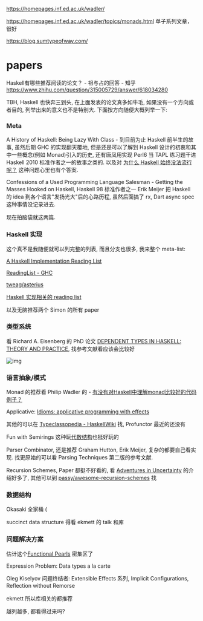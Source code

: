 


https://homepages.inf.ed.ac.uk/wadler/

https://homepages.inf.ed.ac.uk/wadler/topics/monads.html 单子系列文章，很好

https://blog.sumtypeofway.com/









# papers




Haskell有哪些推荐阅读的论文？ - 祖与占的回答 - 知乎
https://www.zhihu.com/question/315005729/answer/618034280

























TBH, Haskell 也快奔三到头, 在上面发表的论文真多如牛毛, 如果没有一个方向或者目的, 列举出来的意义也不是特别大. 下面按方向随便大概列举一下:

### Meta

A History of Haskell: Being Lazy With Class - 到目前为止 Haskell 前半生的故事, 虽然后期 GHC 的实现翻天覆地, 但是还是可以了解到 Haskell 设计的初衷和其中一些概念(例如 Monad)引入的历史, 还有唐凤用实现 Perl6 当 TAPL 练习题干进 Haskell 2010 标准作者之一的故事之类的. 以及对 [为什么 Haskell 始终没法流行呢？](https://www.zhihu.com/question/39115733/answer/79902920) 这种问题心里也有个答案.

Confessions of a Used Programming Language Salesman - Getting the Masses Hooked on Haskell, Haskell 98 标准作者之一 Erik Meijer 把 Haskell 的 idea 到各个语言"发扬光大"后的心路历程, 虽然后面搞了 rx, Dart async spec 这种事情没记录进去.

现在拍脑袋就这两篇.

### Haskell 实现

这个真不是我随便就可以列完整的列表, 而且分支也很多, 我来整个 meta-list:

[A Haskell Implementation Reading List](https://link.zhihu.com/?target=http%3A//www.stephendiehl.com/posts/essential_compilers.html)

[ReadingList - GHC](https://link.zhihu.com/?target=https%3A//ghc.haskell.org/trac/ghc/wiki/ReadingList)

[tweag/asterius](https://link.zhihu.com/?target=https%3A//github.com/tweag/asterius/blob/master/docs/readings.md)

[Haskell 实现相关的 reading list](https://link.zhihu.com/?target=https%3A//archive.fo/RglyT)

以及无脑推荐两个 Simon 的所有 paper

### 类型系统

看 Richard A. Eisenberg 的 PhD 论文 [DEPENDENT TYPES IN HASKELL: THEORY AND PRACTICE](https://link.zhihu.com/?target=https%3A//cs.brynmawr.edu/~rae/papers/2016/thesis/eisenberg-thesis.pdf), 找参考文献看应该会比较好







![img](https://pic1.zhimg.com/80/v2-2708383f66ce9c96c074112a3f5e4c16_720w.jpg?source=1940ef5c)

### 语言抽象/模式

Monad 的推荐看 Philip Wadler 的 - [有没有对Haskell中理解monad比较好的代码例子？](https://www.zhihu.com/question/64207539/answer/217887930)

Applicative: [Idioms: applicative programming with effects](https://link.zhihu.com/?target=http%3A//strictlypositive.org/Idiom.pdf)

其他的可以在 [Typeclassopedia - HaskellWiki](https://link.zhihu.com/?target=https%3A//wiki.haskell.org/Typeclassopedia) 找, Profunctor 最近的还没有

Fun with Semirings 这种玩[代数结构](https://www.zhihu.com/search?q=代数结构&search_source=Entity&hybrid_search_source=Entity&hybrid_search_extra={"sourceType"%3A"answer"%2C"sourceId"%3A618034280})也挺好玩的

Parser Combinator, 还是推荐 Graham Hutton, Erik Meijer, 复杂的都要自己看实现. 找更原始的可以看 Parsing Techniques 第二版的参考文献.

Recursion Schemes, Paper 都挺不好看的, 看 [Adventures in Uncertainty](https://link.zhihu.com/?target=https%3A//blog.sumtypeofway.com/) 的介绍好多了, 其他可以到 [passy/awesome-recursion-schemes](https://link.zhihu.com/?target=https%3A//github.com/passy/awesome-recursion-schemes) 找

### 数据结构

Okasaki 全家桶 (

succinct data structure 得看 ekmett 的 talk 和库

### 问题解决方案

估计这个[Functional Pearls](https://link.zhihu.com/?target=https%3A//wiki.haskell.org/Research_papers/Functional_pearls) 密集区了

Expression Problem: Data types a la carte

Oleg Kiselyov 问题终结者: Extensible Effects 系列, Implicit Conﬁgurations, Reﬂection without Remorse

ekmett 所以库相关的都推荐

越列越多, 都看得过来吗?







































